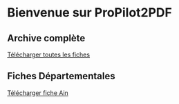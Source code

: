# Bienvenue sur ProPilot2PDF

## Archive complète
<a href="reports/archive.zip">Télécharger toutes les fiches</a>

## Fiches Départementales
<a href="reports/Suivi_territorial_plan_relance_Ain.pdf">Télécharger fiche Ain</a>
